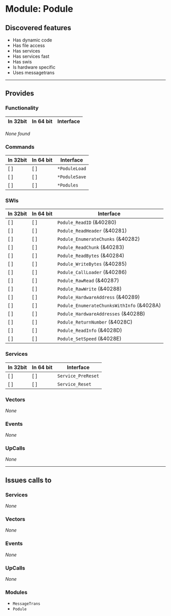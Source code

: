 # Module: Podule

## Discovered features


* Has dynamic code
* Has file access
* Has services
* Has services fast
* Has swis
* Is hardware specific
* Uses messagetrans

---

## Provides

### Functionality

| In 32bit | In 64 bit | Interface |
|----------|-----------|-----------|

*None found*

### Commands


| In 32bit | In 64 bit | Interface |
|----------|-----------|-----------|
| [ ]      | [ ]       | `*PoduleLoad` |
| [ ]      | [ ]       | `*PoduleSave` |
| [ ]      | [ ]       | `*Podules` |


### SWIs


| In 32bit | In 64 bit | Interface |
|----------|-----------|-----------|
| [ ]      | [ ]       | `Podule_ReadID` (&40280) |
| [ ]      | [ ]       | `Podule_ReadHeader` (&40281) |
| [ ]      | [ ]       | `Podule_EnumerateChunks` (&40282) |
| [ ]      | [ ]       | `Podule_ReadChunk` (&40283) |
| [ ]      | [ ]       | `Podule_ReadBytes` (&40284) |
| [ ]      | [ ]       | `Podule_WriteBytes` (&40285) |
| [ ]      | [ ]       | `Podule_CallLoader` (&40286) |
| [ ]      | [ ]       | `Podule_RawRead` (&40287) |
| [ ]      | [ ]       | `Podule_RawWrite` (&40288) |
| [ ]      | [ ]       | `Podule_HardwareAddress` (&40289) |
| [ ]      | [ ]       | `Podule_EnumerateChunksWithInfo` (&4028A) |
| [ ]      | [ ]       | `Podule_HardwareAddresses` (&4028B) |
| [ ]      | [ ]       | `Podule_ReturnNumber` (&4028C) |
| [ ]      | [ ]       | `Podule_ReadInfo` (&4028D) |
| [ ]      | [ ]       | `Podule_SetSpeed` (&4028E) |


### Services


| In 32bit | In 64 bit | Interface |
|----------|-----------|-----------|
| [ ]      | [ ]       | `Service_PreReset` |
| [ ]      | [ ]       | `Service_Reset` |


### Vectors


*None*


### Events


*None*


### UpCalls


*None*


---

## Issues calls to

### Services


*None*


### Vectors


*None*


### Events


*None*


### UpCalls


*None*


### Modules


* `MessageTrans`
* `Podule`


